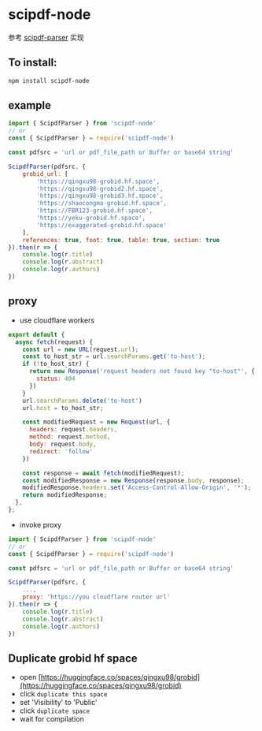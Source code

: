 # scipdf-node


参考 [scipdf-parser](https://pypi.org/project/scipdf-parser/) 实现

## To install:

```sh
npm install scipdf-node
```

## example

```js
import { ScipdfParser } from 'scipdf-node'
// or
const { ScipdfParser } = require('scipdf-node')

const pdfsrc = 'url or pdf_file_path or Buffer or base64 string' 

ScipdfParser(pdfsrc, {
	grobid_url: [
		'https://qingxu98-grobid.hf.space', 
        'https://qingxu98-grobid2.hf.space', 
        'https://qingxu98-grobid3.hf.space',
		'https://shaocongma-grobid.hf.space', 
        'https://FBR123-grobid.hf.space', 
        'https://yeku-grobid.hf.space',
		'https://exaggerated-grobid.hf.space'
	],
	references: true, foot: true, table: true, section: true
}).then(r => {
	console.log(r.title)
	console.log(r.abstract)
    console.log(r.authors)
})

```

## proxy

- use cloudflare workers
```js
export default {
  async fetch(request) {
    const url = new URL(request.url);
    const to_host_str = url.searchParams.get('to-host');
    if (!to_host_str) {
      return new Response('request headers not found key "to-host"', {
        status: 404
      })
    }
    url.searchParams.delete('to-host')
    url.host = to_host_str;

    const modifiedRequest = new Request(url, {
      headers: request.headers,
      method: request.method,
      body: request.body,
      redirect: 'follow'
    })

    const response = await fetch(modifiedRequest);
    const modifiedResponse = new Response(response.body, response);
    modifiedResponse.headers.set('Access-Control-Allow-Origin', '*');
    return modifiedResponse;
  },
};
```

- invoke proxy

```js
import { ScipdfParser } from 'scipdf-node'
// or
const { ScipdfParser } = require('scipdf-node')

const pdfsrc = 'url or pdf_file_path or Buffer or base64 string' 

ScipdfParser(pdfsrc, {
	...,
    proxy: 'https://you cloudflare router url'
}).then(r => {
	console.log(r.title)
	console.log(r.abstract)
    console.log(r.authors)
})

```

## Duplicate grobid hf space

- open [https://huggingface.co/spaces/qingxu98/grobid](https://huggingface.co/spaces/qingxu98/grobid)
- click `duplicate this space` 
- set 'Visibility' to 'Public'
- click `duplicate space`
- wait for compilation
